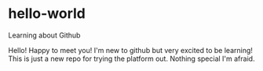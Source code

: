 # hello-world
Learning about Github


Hello! Happy to meet you! I'm new to github but very excited to be learning!
This is just a new repo for trying the platform out. Nothing special I'm afraid.
